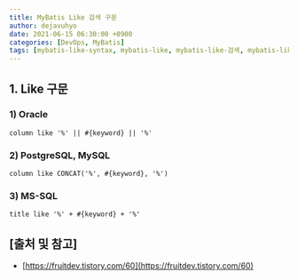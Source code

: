 ```yaml
---
title: MyBatis Like 검색 구문
author: dejavuhyo
date: 2021-06-15 06:30:00 +0900
categories: [DevOps, MyBatis]
tags: [mybatis-like-syntax, mybatis-like, mybatis-like-검색, mybatis-like-검색-구문]
---
```


## 1. Like 구문

### 1) Oracle

```text
column like '%' || #{keyword} || '%'
```

### 2) PostgreSQL, MySQL

```text
column like CONCAT('%', #{keyword}, '%')
```

### 3) MS-SQL

```text
title like '%' + #{keyword} + '%'
```

## [출처 및 참고]
* [https://fruitdev.tistory.com/60](https://fruitdev.tistory.com/60)
